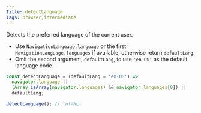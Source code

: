 ```yaml
---
Title: detectLanguage
Tags: browser,intermediate
---
```


Detects the preferred language of the current user.

- Use `NavigationLanguage.language` or the first `NavigationLanguage.languages` if available, otherwise return `defaultLang`.
- Omit the second argument, `defaultLang`, to use `'en-US'` as the default language code.

```js
const detectLanguage = (defaultLang = 'en-US') => 
  navigator.language ||
  (Array.isArray(navigator.languages) && navigator.languages[0]) ||
  defaultLang;
```

```js
detectLanguage(); // 'nl-NL'
```
